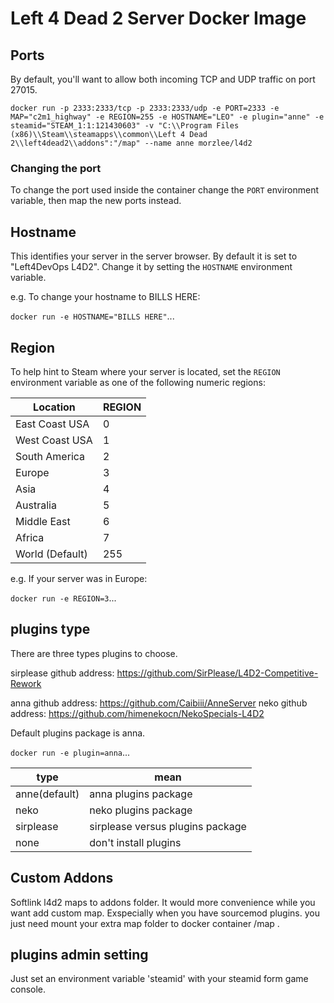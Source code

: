 # Left 4 Dead 2 Server Docker Image

## Ports
By default, you'll want to allow both incoming TCP and UDP traffic on port 27015. 

`docker run -p 2333:2333/tcp -p 2333:2333/udp -e PORT=2333 -e MAP="c2m1_highway" -e REGION=255 -e HOSTNAME="LEO" -e plugin="anne" -e steamid="STEAM_1:1:121430603" -v "C:\\Program Files (x86)\\Steam\\steamapps\\common\\Left 4 Dead 2\\left4dead2\\addons":"/map" --name anne morzlee/l4d2`

### Changing the port
To change the port used inside the container change the `PORT` environment variable, then map the new ports instead.

## Hostname
This identifies your server in the server browser.  By default it is set to "Left4DevOps L4D2".  Change it by setting the `HOSTNAME` environment variable.

e.g. To change your hostname to BILLS HERE:

`docker run -e HOSTNAME="BILLS HERE"`...

## Region
To help hint to Steam where your server is located, set the `REGION` environment variable as one of the following numeric regions:

| Location        | REGION   |
| --------------- | -------- |
| East Coast USA  | 0        |
| West Coast USA  | 1        |
| South America   | 2        |
| Europe          | 3        |
| Asia            | 4        |
| Australia       | 5        |
| Middle East     | 6        |
| Africa          | 7        |
| World (Default) | 255      |

e.g. If your server was in Europe:

`docker run -e REGION=3`...

## plugins type
There are three types plugins to choose.

sirplease github address: https://github.com/SirPlease/L4D2-Competitive-Rework

anna github address: https://github.com/Caibiii/AnneServer
neko github address: https://github.com/himenekocn/NekoSpecials-L4D2

Default plugins package is anna.

`docker run -e plugin=anna`...

| type          | mean                             |
| ------------- | -------------------------------- |
| anne(default) | anna plugins package             |
| neko          | neko plugins package             |
| sirplease     | sirplease versus plugins package |
| none          | don't install plugins            |

## Custom Addons
Softlink l4d2 maps to addons folder.
It would more convenience while you want add custom map. Exspecially when you have sourcemod plugins.
you just need mount your extra map folder to docker container /map . 

## plugins admin setting

Just set an environment variable 'steamid' with your steamid form game console.
